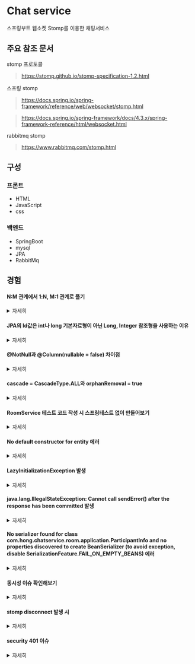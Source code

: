 # Chat service
스프링부트 웹소켓 Stomp를 이용한 채팅서비스

## 주요 참조 문서

stomp 프로토콜
> https://stomp.github.io/stomp-specification-1.2.html

스프링 stomp
> https://docs.spring.io/spring-framework/reference/web/websocket/stomp.html

> https://docs.spring.io/spring-framework/docs/4.3.x/spring-framework-reference/html/websocket.html

rabbitmq stomp
> https://www.rabbitmq.com/stomp.html

## 구성
### 프론트
* HTML
* JavaScript
* css

### 백엔드
* SpringBoot
* mysql
* JPA
* RabbitMq

## 경험
#### N:M 관계에서 1:N, M:1 관계로 풀기
<details>
    <summary>자세히</summary>

* 채팅방(Room)과 유저(Member)의 관계는 다대다 입니다. 하나의 유저가 여러 채팅 방에 속해있을 수 있으며, 한 개의 방에는 여러명의 유저가 있게 됩니다.
JPA에서는 다대다 관계를 @ManyToMany를 이용해서 매핑 시킵니다. @ManyToMany를 사용하면 둘 테이블을 매핑시키기 위한 중간 테이블이 생깁니다. 
이 중간 테이블에는 다음과 같은 단점이 있습니다.
  1. 매핑정보만 들어가고 추가 데이터를 넣는 것이 불가능하다. 
  2. 중간 테이블이 숨겨져 있기 때문에 쿼리가 예상하지 못하는 형태로 나간다.
* 따라서 이런 문제를 해결하기 위해서는 중간에 엔티티를 따로 두는 방식으로 풀어낼 수 있습니다.

Member - Participant - Room 과 같은 관계로 풀어낼 수 있습니다.

* https://www.inflearn.com/questions/435090/%EB%8B%A4%EB%8C%80%EB%8B%A4-%EA%B4%80%EA%B3%84%EA%B0%80-%EC%95%88%EC%A2%8B%EC%9D%80-%EC%9D%B4%EC%9C%A0

</details>



#### JPA의 Id값은 int나 long 기본자료형이 아닌 Long, Integer 참조형을 사용하는 이유
<details>
    <summary>자세히</summary>

1. null을 가질 수 있습니다. 이 의미는 0으로 값을 의도한 것인지, 아니면 단순 값을 초기화 안한건지 파악할 수 있습니다. 

2. Validate에서 @NotNull 사용할 수 있습니다.

   - 그 외에 필드 값의 경우 null을 관리해야하는지에 따라 선택적으로 사용하면 된다.

</details>


#### @NotNull과 @Column(nullable = false) 차이점
<details>
    <summary>자세히</summary>

* 두 값 모두 DDL에 속성을 넣어줄 수 있음
* @NotNull 어노테이션이 예외 검출 순간이 더 빨라 추천한다.
* https://unluckyjung.github.io/jpa/2022/01/17/JPA-Notnull-Column/
</details>


#### cascade = CascadeType.ALL와 orphanRemoval = true 
<details>
    <summary>자세히</summary>

* CascadeType.REMOVE와 orphanRemoval = true는 부모 엔티티를 삭제하면 자식 엔티티도 삭제한다.
* 그러나 삭제 시에는 CascadeType.REMOVE는 자식 엔티티가 그대로 남아있는 반면, orphanRemoval = true는 자식 엔티티를 제거한다.
* https://tecoble.techcourse.co.kr/post/2021-08-15-jpa-cascadetype-remove-vs-orphanremoval-true/

</details>


#### RoomService 테스트 코드 작성 시 스프링테스트 없이 만들어보기
<details>
    <summary>자세히</summary>

* 테스트
* repository 모킹킹

</details>


#### No default constructor for entity 에러
<details>
    <summary>자세히</summary>

* 엔티티에 기본 생성자가 없다는 에러이다.
* Hibernate가 엔티티를 생성하려고 할 때 기본 생성자를 호출하게 됩니다.(https://stackoverflow.com/questions/25452018/hibernate-annotations-no-default-constructor-for-entity?rq=1)
* 엔티티에 @NoArgsConstructor(access = AccessLevel.PROTECTED) 추가

org.hibernate.InstantiationException: No default constructor for entity

hibernate가 엔티티를 만들 때 기본 생성자를 이용하기 때문에 기본 생성자를 만들어줘야됨

</details>


#### LazyInitializationException 발생
<details>
    <summary>자세히</summary>

* Lazy로딩으로 발생한 이슈로 영속성 컨텍스트 종료된 후 엔티티에 참조 될 때 발생한다.
* 보통 서비스레이어에서 작업 후 그대로 반환하여 컨트롤러에서 dto로 변경될 때 발생됩니다. 프록시 객체를 가지고 있기때문입니다.
* 따라서 조회할 때 프록시 객체가 아닌 실제 객체가 들어갈 수 있게 fetch join으로 해결할 수 있습니다.

</details>



#### java.lang.IllegalStateException: Cannot call sendError() after the response has been committed 발생
<details>
    <summary>자세히</summary>

* 채팅방들을 조회하는 쿼리에서 발생한 이슈이다.
* Room들은 Participant List를 가지고 있고, 각 Participant는 Room을 가지고 있다.
* Room들을 조회하고 이를 그대로 반환하면 Room -> participant -> Room -> participant로 무한참조가 발생한다. (클라이언트에서 호출 시)
* 따라서 Json Ignore나 participants 엔티티를 그대로 반환하는 것이 아닌 그 안의 member이름만 따로 뽑아내서 dto를 만들어주고 반환하면 된다.
* Room들을 조회 중 Room에서 List로 participants를 가지고 있음 -> 그 안의 participant는 Room을 가지고 있음

</details>


#### No serializer found for class com.hong.chatservice.room.application.ParticipantInfo and no properties discovered to create BeanSerializer (to avoid exception, disable SerializationFeature.FAIL_ON_EMPTY_BEANS) 에러
<details>
    <summary>자세히</summary>

* dto로 클라이언트로 반환하는 중에 getter가 열려있지 않아서 발생하는 에러

</details>


#### 동시성 이슈 확인해보기
<details>
    <summary>자세히</summary>

* public void checkEnoughHeadCount() { if ((participants.size() + 1) >= maxHeadCount) { throw new RuntimeException(); } }

</details>


#### stomp disconnect 발생 시
<details>
    <summary>자세히</summary>

disconnect가 발생하면
DISCONNECT
receipt:77
 
이거 밖에 없음, destination이 header가 있어야 추출해서 나갔따고 뿌릴수있느데 안됨

해결해보기 
1. message simpSessionId가 저장되어있음, 따라서 처음 들어올때 이 ID와 룸ID 매핑시켜서 db 저장

2. 웹소켓 세션에 저장
        accessor.getSessionAttributes().put("destination", destination);
        String destination = (String) accessor.getSessionAttributes().get("destination");

</details>

#### security 401 이슈
<details>
    <summary>자세히</summary>

<!-- summary 아래 한칸 공백 두고 내용 삽입 -->

</details>
